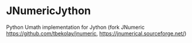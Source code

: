 # JNumericJython
Python Umath implementation for Jython (fork JNumeric https://github.com/tbekolay/jnumeric, https://jnumerical.sourceforge.net/)
